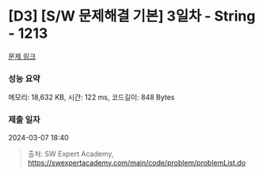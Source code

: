 # [D3] [S/W 문제해결 기본] 3일차 - String - 1213 

[문제 링크](https://swexpertacademy.com/main/code/problem/problemDetail.do?contestProbId=AV14P0c6AAUCFAYi) 

### 성능 요약

메모리: 18,632 KB, 시간: 122 ms, 코드길이: 848 Bytes

### 제출 일자

2024-03-07 18:40



> 출처: SW Expert Academy, https://swexpertacademy.com/main/code/problem/problemList.do